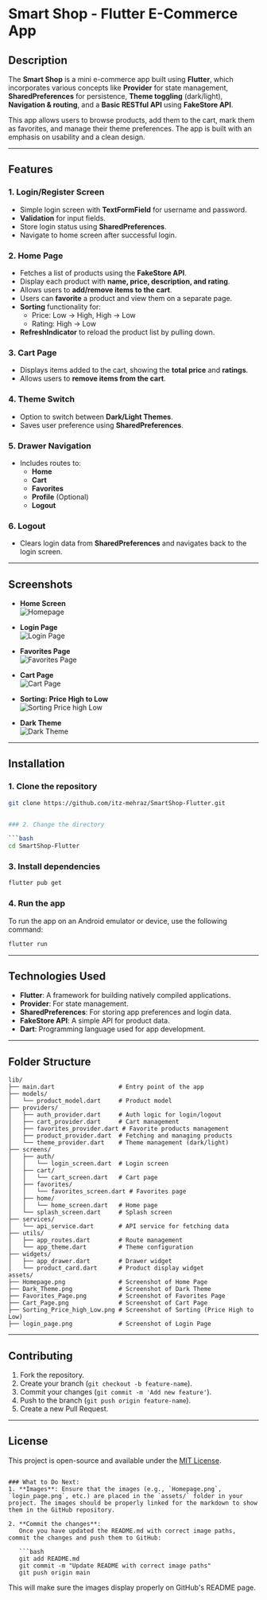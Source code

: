 # Smart Shop - Flutter E-Commerce App

## Description

The **Smart Shop** is a mini e-commerce app built using **Flutter**, which incorporates various concepts like **Provider** for state management, **SharedPreferences** for persistence, **Theme toggling** (dark/light), **Navigation & routing**, and a **Basic RESTful API** using **FakeStore API**.

This app allows users to browse products, add them to the cart, mark them as favorites, and manage their theme preferences. The app is built with an emphasis on usability and a clean design.

---

## Features

### 1. **Login/Register Screen**
- Simple login screen with **TextFormField** for username and password.
- **Validation** for input fields.
- Store login status using **SharedPreferences**.
- Navigate to home screen after successful login.

### 2. **Home Page**
- Fetches a list of products using the **FakeStore API**.
- Display each product with **name, price, description, and rating**.
- Allows users to **add/remove items to the cart**.
- Users can **favorite** a product and view them on a separate page.
- **Sorting** functionality for:
  - Price: Low → High, High → Low
  - Rating: High → Low
- **RefreshIndicator** to reload the product list by pulling down.

### 3. **Cart Page**
- Displays items added to the cart, showing the **total price** and **ratings**.
- Allows users to **remove items from the cart**.

### 4. **Theme Switch**
- Option to switch between **Dark/Light Themes**.
- Saves user preference using **SharedPreferences**.

### 5. **Drawer Navigation**
- Includes routes to:
  - **Home**
  - **Cart**
  - **Favorites**
  - **Profile** (Optional)
  - **Logout**

### 6. **Logout**
- Clears login data from **SharedPreferences** and navigates back to the login screen.

---

## Screenshots

- **Home Screen**  
  ![Homepage](assets/Homepage.png)

- **Login Page**  
  ![Login Page](assets/login_page.png)

- **Favorites Page**  
  ![Favorites Page](assets/Favorites_Page.png)

- **Cart Page**  
  ![Cart Page](assets/Cart_Page.png)

- **Sorting: Price High to Low**  
  ![Sorting Price high Low](assets/Sorting_Price_high_Low.png)

- **Dark Theme**  
  ![Dark Theme](assets/Dark_Theme.png)

---

## Installation

### 1. Clone the repository

```bash
git clone https://github.com/itz-mehraz/SmartShop-Flutter.git


### 2. Change the directory

```bash
cd SmartShop-Flutter
```

### 3. Install dependencies

```bash
flutter pub get
```

### 4. Run the app

To run the app on an Android emulator or device, use the following command:

```bash
flutter run
```

---

## Technologies Used

* **Flutter**: A framework for building natively compiled applications.
* **Provider**: For state management.
* **SharedPreferences**: For storing app preferences and login data.
* **FakeStore API**: A simple API for product data.
* **Dart**: Programming language used for app development.

---

## Folder Structure

```plaintext
lib/
├── main.dart                  # Entry point of the app
├── models/
│   └── product_model.dart     # Product model
├── providers/
│   ├── auth_provider.dart     # Auth logic for login/logout
│   ├── cart_provider.dart     # Cart management
│   ├── favorites_provider.dart # Favorite products management
│   ├── product_provider.dart  # Fetching and managing products
│   └── theme_provider.dart    # Theme management (dark/light)
├── screens/
│   ├── auth/
│   │   └── login_screen.dart  # Login screen
│   ├── cart/
│   │   └── cart_screen.dart   # Cart page
│   ├── favorites/
│   │   └── favorites_screen.dart # Favorites page
│   ├── home/
│   │   └── home_screen.dart   # Home page
│   └── splash_screen.dart     # Splash screen
├── services/
│   └── api_service.dart       # API service for fetching data
├── utils/
│   ├── app_routes.dart        # Route management
│   └── app_theme.dart         # Theme configuration
├── widgets/
│   ├── app_drawer.dart        # Drawer widget
│   └── product_card.dart      # Product display widget
assets/
├── Homepage.png               # Screenshot of Home Page
├── Dark_Theme.png             # Screenshot of Dark Theme
├── Favorites_Page.png         # Screenshot of Favorites Page
├── Cart_Page.png              # Screenshot of Cart Page
├── Sorting_Price_high_Low.png # Screenshot of Sorting (Price High to Low)
├── login_page.png             # Screenshot of Login Page
```

---

## Contributing

1. Fork the repository.
2. Create your branch (`git checkout -b feature-name`).
3. Commit your changes (`git commit -m 'Add new feature'`).
4. Push to the branch (`git push origin feature-name`).
5. Create a new Pull Request.

---

## License

This project is open-source and available under the [MIT License](LICENSE).

````

### What to Do Next:
1. **Images**: Ensure that the images (e.g., `Homepage.png`, `login_page.png`, etc.) are placed in the `assets/` folder in your project. The images should be properly linked for the markdown to show them in the GitHub repository.
   
2. **Commit the changes**:
   Once you have updated the README.md with correct image paths, commit the changes and push them to GitHub:

   ```bash
   git add README.md
   git commit -m "Update README with correct image paths"
   git push origin main
````

This will make sure the images display properly on GitHub's README page.
